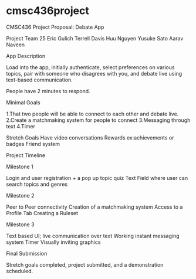 # cmsc436project

CMSC436 Project Proposal: Debate App

Project Team 25
Eric Gulich
Terrell Davis
Huu Nguyen
Yusuke Sato
Aarav Naveen

App Description

Load into the app, initially authenticate, select preferences on various topics, pair with someone who disagrees with you, and debate live using text-based communication.

People have 2 minutes to respond.

Minimal Goals

1.That two people will be able to connect to each other and debate live.
2.Create a matchmaking system for people to connect
3.Messaging through text 
4.Timer


Stretch Goals
Have video conversations
Rewards ex:achievements or badges 
Friend system

Project Timeline

Milestone 1

Login and user registration + a pop up topic quiz
Text Field where user can search topics and genres

Milestone 2

Peer to Peer connectivity
Creation of a matchmaking system
Access to a Profile Tab
Creating a Ruleset


Milestone 3
 
Text based UI; live communication over text
Working instant messaging system
Timer
Visually inviting graphics


Final Submission

Stretch goals completed, project submitted, and a demonstration scheduled.

